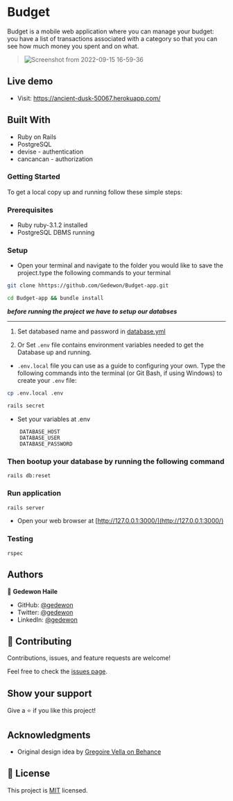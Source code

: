 # Budget

 Budget is a mobile web application where you can manage your budget: you have a list of transactions associated with a category so that you can see how much money you spent and on what. <br/>

> ![Screenshot from 2022-09-15 16-59-36](https://user-images.githubusercontent.com/56429354/190423638-7e3591bc-9c7b-4130-a379-6b24ba807261.png)

  


## Live demo

- Visit: https://ancient-dusk-50067.herokuapp.com/
 

## Built With

- Ruby on Rails
- PostgreSQL
- devise - authentication
- cancancan - authorization

### Getting Started

To get a local copy up and running follow these simple steps:

### Prerequisites

- Ruby ruby-3.1.2 installed
- PostgreSQL DBMS running

### Setup

- Open your terminal and navigate to the folder you would like to save the project.type the following commands to your terminal 



```bash
git clone hhttps://github.com/Gedewon/Budget-app.git
```


```bash
cd Budget-app && bundle install
```


***before running the project we have to setup our databses***
<hr>

1. Set databased name and password in [database.yml](https://github.com/Gedewon/Budget-app/blob/dev/config/database.yml)

2. Or Set `.env` file contains environment variables needed to get the Database up and running.

- `.env.local` file you can use as a guide to configuring your own. Type the following commands into the terminal (or Git Bash, if using Windows) to create your `.env` file:

```bash
cp .env.local .env
```
```bash
rails secret
```

- Set your  variables at .env
```env
    DATABASE_HOST
    DATABASE_USER
    DATABASE_PASSWORD
```

### Then bootup your database by running the following command 

```shell
rails db:reset

```

### Run application

```rb
rails server

```

- Open your web browser at [http://127.0.0.1:3000/](http://127.0.0.1:3000/)

### Testing

```
rspec

```

## Authors

👤 **Gedewon Haile**

- GitHub: [@gedewon](https://github.com/gedewon)
- Twitter: [@gedewon](https://twitter.com/gedi_haile)
- LinkedIn: [@gedewon](https://linkedin.com/in/gedewon)

## 🤝 Contributing

Contributions, issues, and feature requests are welcome!

Feel free to check the [issues page](https://github.com/Gedewon/Budget-app/issues).

## Show your support

Give a ⭐️ if you like this project!

## Acknowledgments

- Original design idea by [Gregoire Vella on Behance](https://www.behance.net/gregoirevella)

## 📝 License

This project is [MIT](https://github.com/Gedewon/Budget-app/blob/dev/LICENSE) licensed.
